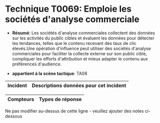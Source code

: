 # Technique T0069: Emploie les sociétés d'analyse commerciale

* **Résumé**: Les sociétés d'analyse commerciales collectent des données sur les activités du public cibles et évaluent les données pour détecter les tendances, telles que le contenu recevant des taux de clic élevés.Une opération d'influence peut utiliser des sociétés d'analyse commerciales pour faciliter la collecte externe sur son public cible, compliquer les efforts d'attribution et mieux adapter le contenu aux préférences d'audience.

* **appartient à la scène tactique**: TA08


|Incident |Descriptions données pour cet incident |
|-------- |-------------------- |



|Compteurs |Types de réponse |
|-------- |-------------- |


Ne pas modifier au-dessus de cette ligne - veuillez ajouter des notes ci-dessous
